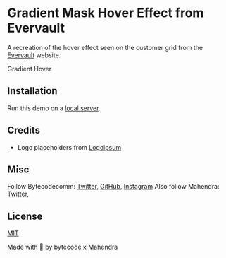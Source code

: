 # Gradient Mask Hover Effect from Evervault

A recreation of the hover effect seen on the customer grid from the [Evervault](https://evervault.com/customers) website.

Gradient Hover



## Installation

Run this demo on a [local server](https://developer.mozilla.org/en-US/docs/Learn/Common_questions/Tools_and_setup/set_up_a_local_testing_server).

## Credits

- Logo placeholders from [Logoipsum](https://logoipsum.com/)

## Misc

Follow Bytecodecomm: [Twitter](http://www.twitter.com/bytecodecomm), [GitHub](https://github.com/mahendraDew), [Instagram](https://www.instagram.com/bytecodecomm)
Also follow Mahendra: [Twitter](http://www.twitter.com/Mahendra_Dew),

## License
[MIT](LICENSE)

Made with :blue_heart:  by bytecode x Mahendra





